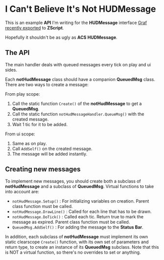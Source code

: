 # I Can't Believe It's Not HUDMessage

This is an example **API** I'm writing for the **HUDMessage** interface
[Graf recently exported](https://github.com/coelckers/gzdoom/commit/bb16e34bf4f589f74acbd51fe31e96c07d37b838)
to **ZScript**.

Hopefully it shouldn't be as ugly as **ACS** **HUDMessage**.

## The API

The main handler deals with queued messages every tick on play and ui sides.

Each **notHudMessage** class should have a companion **QueuedMsg** class. There
are two ways to create a message:

From play scope:
1. Call the static function `Create()` of the **notHudMessage** to get a
   **QueuedMsg**.
2. Call the static function `notHudMessageHandler.QueueMsg()` with the created
   message.
3. Wait 1 tic for it to be added.

From ui scope:
1. Same as on play.
2. Call `AddSelf()` on the created message.
3. The message will be added instantly.

## Creating new messages

To implement new messages, you should create both a subclass of
**notHudMessage** and a subclass of **QueuedMsg**. Virtual functions to take
into account are:

* `notHudMessage.Setup()` : For initializing variables on creation. Parent
  class function must be called.
* `notHudMessage.DrawLine()` : Called for each line that has to be drawn.
* `notHudMessage.DoTick()` : Called each tic. Return true to mark the message
  as expired. Parent class function must be called.
* `QueuedMsg.AddSelf()` : For adding the message to the **Status Bar**.

In addition, each subclass of **notHudMessage** must implement its own static
clearscope `Create()` function, with its own set of parameters and return type,
to create an instance of its **QueuedMsg** subclass. Note that this is NOT a
virtual function, so there's no overrides to set or anything.

